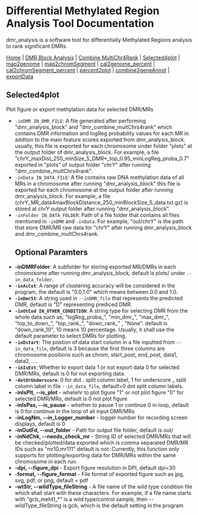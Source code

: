 # Differential Methylated Region Analysis Tool Documentation

dmr_analysis is a software tool for differentially Methylated Regions analysis to rank significant DMRs.



[Home](index.md) | [DMR Block Analysis](dmr_analysis_block.md) | [Combine MultiChr4Rank](dmr_combine_multChrs4rank.md) | [Selected4plot](dmr_selected4plot.md) | [map2genome](dmr_map2genome.md) | [map2chromSegment](dmr_map2chromSegment.md) | [cal2genome_percent](dmr_cal2genome_percent.md) | [cal2chromSegment_percent](dmr_cal2chromSegment_percent.md) | [percent2plot](dmr_percent2plot.md) | [combine2geneAnnot](dmr_combine2geneAnnot.md) | [exportData](dmr_exportData.md)

## Selected4plot
<p>Plot figure or export methylation data for selected DMR/MRs
</p>

<ul>
  <li><code>-inDMR IN_DMR_FILE</code>: A file generated after performing "dmr_analysis_block" and "dmr_combine_multChrs4rank" which contains DMR information and logReg probability values for each MR in addtion to the main feature scores exported from dmr_analysis_block. usually, this file is exported for each chromosome under folder "plots" at the output folder of dmr_analysis_block. For example, a file "chrY_maxDist_250_minSize_5_DMR*_top_0.95_minLogReg_proba_0.7" exported in "plots" of output folder "chrY" after running "dmr_combine_multChrs4rank".</li>
  <li><code>-inData IN_DATA_FILE</code>: A file contains raw DNA methylation data of all MRs in a chromosome after running "dmr_analysis_block" this file is exported for each chromosome at the output folder after running dmr_analysis_block. For example, a file (chrY_MR_data4maxBlockDistance_250_minBlockSize_5_data.txt.gz) is stored at chrY output folder after running "dmr_analysis_block".</li>
  <li><code>-inFolder IN_DATA_FOLDER</code>: Path of a file folder that contains all files mentioned in <code>-inDMR</code> and <code>-inData</code>. For example, "out/chrY" is the path that store DMR/MR raw data for "chrY" after running dmr_analysis_block and dmr_combine_multChrs4rank.</li>
  
  <h2>Optional Paramters </h2>
  
  <li><strong>-inDMRFolder</code></strong>: A subfolder for storing exported MR/DMRs in each chromosome after running dmr_analysis_block, default is plots/ under <code>--in_data_folder</code>.</li>
  <li><strong><code>-inAcCut</code></strong>: A range of clustering accuracy will be considered in the program, the default is "0.0,1.0" which means between 0.0 and 1.0.</li>
  <li><strong><code>-inDmrSt</code></strong>: A string used in <code>--inDMR_file</code> that represents the predicted DMR, default is "D" representing prediced DMR.</li>
  <li><strong><code>-inOtCod IN_OTHER_CONDITION</code></strong>: A string type for selecting DMR from the whole data such as, "logReg_proba_", "min_dmr_", "max_dmr_", "top_to_down_", "top_rank_", "down_rank_" , "None". default is "down_rank_10", 10 means 10 percentage. Usually, it shall use the default parameter to select DMRs for plotting.</li>
  <li><strong><code>-inDstart</code></strong>: The postion of data start column in a file inputted from <code>--in_data_file</code>, default is 3 because the first three columns are chromosome positions such as chrom, start_post, end_post, data1, data2, ....</li>
  <li><strong><code>-inIsExt</code></strong>: Whether to export data 1 or not export data 0 for selected DMR/MRs, default is 0 for not exporting data.</li>
  <li><strong><code>-dotOrUnderscore</code></strong>: 0 for dot . split column label, 1 for underscore _ split column label in file <code>--in_data_file</code>, default=0 dot split column labels.</li>
  
  
  <li><strong>-inIsPlt, --is_plot</strong> - whetehr to plot figure "1" or not plot figure "0" for selected DMR/MRs, default is 0 not plot figure</li>
  <li><strong>-inIsPas, --is_pause</strong> - whether to pause 1 or continue 0 in loop, default is 0 for continue in the loop of all input DMR/MRs</li>
  <li><strong>-inLogNm, --in_Logger_number</strong> - logger number for recording screen displays, default is 0</li>
  <li><strong>-inOutFd, --out_folder</strong> - Path for output file folder, default is out/</li>
  <li><strong>-inNdChk, --needs_check_mr</strong> - String ID of selected DMR/MRs that will be checked/plotted/data exported which is comma separated DMR/MR IDs such as "mr10,mr111" default is not. Currently, this function only supports for plotting/exporting data for DMR/MRs within the same chromosome in each run.</li>
  <li><strong>-dpi, --figure_dpi</strong> - Export figure resolution in DPI, default dpi=30</li>
  <li><strong>-format, --figure_format</strong> - File format of exported figure such as jpg, svg, pdf, or png, default = pdf</li>
  <li><strong>-wtStr, --wildType_fileString</strong> - A file name of the wild type condition file which shall start with these characters. For example, if a file name starts with "gcb_meht1_*" is a wild type/control sample, then --wildType_fileString is gcb, which is the default setting in the program</li>
</ul>
